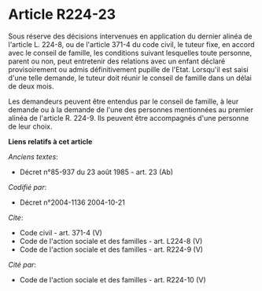 # Article R224-23

Sous réserve des décisions intervenues en application du dernier alinéa de l'article L. 224-8, ou de l'article 371-4 du code
civil, le tuteur fixe, en accord avec le conseil de famille, les conditions suivant lesquelles toute personne, parent ou non,
peut entretenir des relations avec un enfant déclaré provisoirement ou admis définitivement pupille de l'Etat. Lorsqu'il est
saisi d'une telle demande, le tuteur doit réunir le conseil de famille dans un délai de deux mois. 

Les demandeurs peuvent être entendus par le conseil de famille, à leur demande ou à la demande de l'une des personnes
mentionnées au premier alinéa de l'article R. 224-9. Ils peuvent être accompagnés d'une personne de leur choix.

**Liens relatifs à cet article**

_Anciens textes_:

  - Décret n°85-937 du 23 août 1985 - art. 23 (Ab)

_Codifié par_:

  - Décret n°2004-1136 2004-10-21

_Cite_:

  - Code civil - art. 371-4 (V)
  - Code de l'action sociale et des familles - art. L224-8 (V)
  - Code de l'action sociale et des familles - art. R224-9 (V)

_Cité par_:

  - Code de l'action sociale et des familles - art. R224-10 (V)
